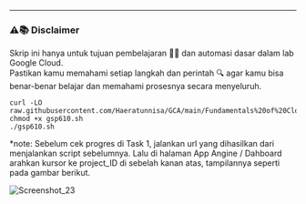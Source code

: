 ---
### ⚠️📚 Disclaimer

Skrip ini hanya untuk tujuan pembelajaran 🧑‍🎓 dan automasi dasar dalam lab Google Cloud.  
Pastikan kamu memahami setiap langkah dan perintah 🔍 agar kamu bisa benar-benar belajar dan memahami prosesnya secara menyeluruh.
```
curl -LO raw.githubusercontent.com/Haeratunnisa/GCA/main/Fundamentals%20of%20Cloud%20Logging/gsp610.sh
chmod +x gsp610.sh
./gsp610.sh
```
*note:
Sebelum cek progres di Task 1, jalankan url yang dihasilkan dari menjalankan script sebelumnya. Lalu di halaman App Angine / Dahboard arahkan kursor ke project_ID di sebelah kanan atas, tampilannya seperti pada gambar berikut. 

![Screenshot_23](https://github.com/user-attachments/assets/fbfe891f-4f45-4598-8d15-ffab74538920)
